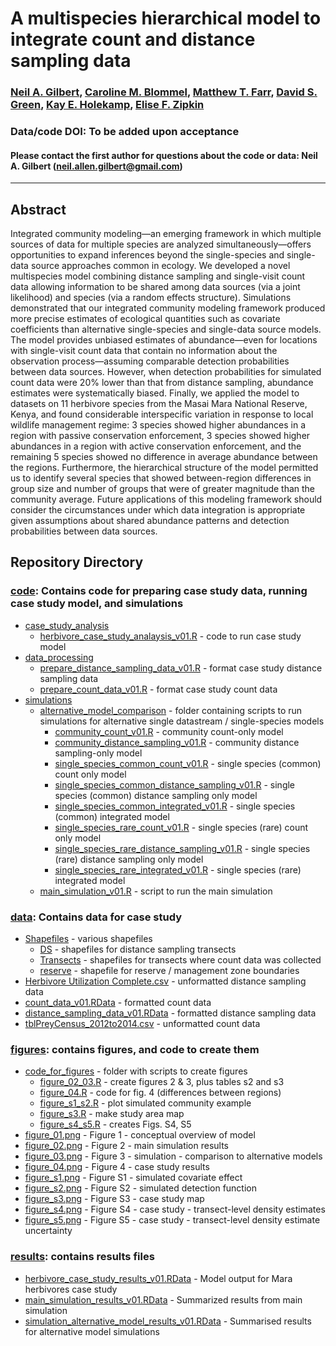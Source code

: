 # A multispecies hierarchical model to integrate count and distance sampling data

### [Neil A. Gilbert](https://gilbertecology.com), [Caroline M. Blommel](https://www.researchgate.net/profile/Caroline-Blommel), [Matthew T. Farr](https://farrmt.github.io/), [David S. Green](https://scholar.google.com/citations?user=zZf1ct0AAAAJ), [Kay E. Holekamp](https://www.holekamplab.org/), [Elise F. Zipkin](https://zipkinlab.org/)

### Data/code DOI: To be added upon acceptance

#### Please contact the first author for questions about the code or data: Neil A. Gilbert (neil.allen.gilbert@gmail.com)
__________________________________________________________________________________________________________________________________________

## Abstract

Integrated community modeling—an emerging framework in which multiple sources of data for multiple species are analyzed simultaneously—offers opportunities to expand inferences beyond the single-species and single-data source approaches common in ecology. We developed a novel multispecies model combining distance sampling and single-visit count data allowing information to be shared among data sources (via a joint likelihood) and species (via a random effects structure). Simulations demonstrated that our integrated community modeling framework produced more precise estimates of ecological quantities such as covariate coefficients than alternative single-species and single-data source models. The model provides unbiased estimates of abundance—even for locations with single-visit count data that contain no information about the observation process—assuming comparable detection probabilities between data sources. However, when detection probabilities for simulated count data were 20% lower than that from distance sampling, abundance estimates were systematically biased. Finally, we applied the model to datasets on 11 herbivore species from the Masai Mara National Reserve, Kenya, and found considerable interspecific variation in response to local wildlife management regime: 3 species showed higher abundances in a region with passive conservation enforcement, 3 species showed higher abundances in a region with active conservation enforcement, and the remaining 5 species showed no difference in average abundance between the regions. Furthermore, the hierarchical structure of the model permitted us to identify several species that showed between-region differences in group size and number of groups that were of greater magnitude than the community average. Future applications of this modeling framework should consider the circumstances under which data integration is appropriate given assumptions about shared abundance patterns and detection probabilities between data sources.

## Repository Directory

### [code](./code): Contains code for preparing case study data, running case study model, and simulations
*  [case_study_analysis](./code/case_study_analysis)
   * [herbivore_case_study_analaysis_v01.R](./code/case_study_analysis/herbivore_case_study_analysis_v01.R) - code to run case study model
*  [data_processing](./code/data_processing)
   * [prepare_distance_sampling_data_v01.R](./code/data_processing/prepare_distance_sampling_data_v01.R) - format case study distance sampling data
   * [prepare_count_data_v01.R](./code/data_processing/prepare_count_data_v01.R) - format case study count data
* [simulations](./code/simulations)
   * [alternative_model_comparison](./code/simulations/alternative_model_comparison) - folder containing scripts to run simulations for alternative single datastream / single-species models
      * [community_count_v01.R](./code/simulations/alternative_model_comparison/community_count_v01.R) - community count-only model
      * [community_distance_sampling_v01.R](./code/simulations/alternative_model_comparison/community_distance_sampling_v01.R) - community distance sampling-only model
      * [single_species_common_count_v01.R](./code/simulations/alternative_model_comparison/single_species_common_count_v01.R) - single species (common) count only model
      * [single_species_common_distance_sampling_v01.R](./code/simulations/alternative_model_comparison/single_species_common_distance_sampling_v01.R) - single species (common) distance sampling only model
      * [single_species_common_integrated_v01.R](./code/simulations/alternative_model_comparison/single_species_common_integrated_v01.R) - single species (common) integrated model
      * [single_species_rare_count_v01.R](./code/simulations/alternative_model_comparison/single_species_rare_count_v01.R) - single species (rare) count only model
      * [single_species_rare_distance_sampling_v01.R](./code/simulations/alternative_model_comparison/single_species_common_distance_sampling_v01.R) - single species (rare) distance sampling only model
      * [single_species_rare_integrated_v01.R](./code/simulations/alternative_model_comparison/single_species_rare_integrated_v01.R) - single species (rare) integrated model
   * [main_simulation_v01.R](./code/simulations/main_simulation_v01.R) - script to run the main simulation

### [data](./data): Contains data for case study
* [Shapefiles](./data/Shapefiles) - various shapefiles
  * [DS](./data/Shapefiles/DS) - shapefiles for distance sampling transects
  * [Transects](./data/Shapefiles/Transects) - shapefiles for transects where count data was collected
  * [reserve](./data/Shapefiles/reserve) - shapefile for reserve / management zone boundaries
* [Herbivore Utilization Complete.csv](./data/Herbivore%20Utilization%20Complete.csv) - unformatted distance sampling data
* [count_data_v01.RData](./data/count_data_v01.RData) - formatted count data
* [distance_sampling_data_v01.RData](./data/distance_smapling_data_v01.RData) - formatted distance sampling data
* [tblPreyCensus_2012to2014.csv](./data/tblPreyCensus_2012to2014.csv) - unformatted count data 

### [figures](./figures): contains figures, and code to create them
* [code_for_figures](./figures/code_for_figures) - folder with scripts to create figures
   * [figure_02_03.R](./figures/code_for_figures/figure_02_03.R) - create figures 2 & 3, plus tables s2 and s3
   * [figure_04.R](./figures/code_for_figures/figure_04.R) - code for fig. 4 (differences between regions)
   * [figure_s1_s2.R](./figures/code_for_figures/figure_s1_s2.R) - plot simulated community example 
   * [figure_s3.R](./figures/code_for_figures/figure_s3.R) - make study area map
   * [figure_s4_s5.R](./figures/code_for_figures/figure_s4_s5.R) - creates Figs. S4, S5
* [figure_01.png](./figures/figure_01.png) - Figure 1 - conceptual overview of model
* [figure_02.png](./figures/figure_02.png) - Figure 2 - main simulation results
* [figure_03.png](./figures/figure_03.png) - Figure 3 - simulation - comparison to alternative models
* [figure_04.png](./figures/figure_04.png) - Figure 4 - case study results
* [figure_s1.png](./figures/figure_s1.png) - Figure S1 - simulated covariate effect
* [figure_s2.png](./figures/figure_s2.png) - Figure S2 - simulated detection function
* [figure_s3.png](./figures/figure_s3.png) - Figure S3 - case study map
* [figure_s4.png](./figures/figure_s4.png) - Figure S4 - case study - transect-level density estimates
* [figure_s5.png](./figures/figure_s5.png) - Figure S5 - case study - transect-level density estimate uncertainty

### [results](./results): contains results files
* [herbivore_case_study_results_v01.RData](./results/herbivore_case_study_results_v01.RData) - Model output for Mara herbivores case study
* [main_simulation_results_v01.RData](./results/main_simulation_results_v01.RData) - Summarized results from main simulation
* [simulation_alternative_model_results_v01.RData](./results/simulation_alternative_model_results_v01.RData) - Summarised results for alternative model simulations

